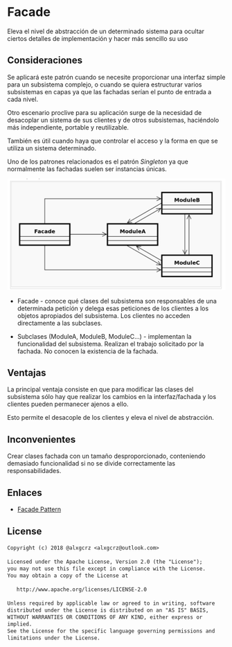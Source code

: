 # Facade

Eleva el nivel de abstracción de un determinado sistema para ocultar ciertos detalles de implementación y hacer más
sencillo su uso


## Consideraciones

Se aplicará este patrón cuando se necesite proporcionar una interfaz simple para un subsistema complejo, o cuando se quiera 
estructurar varios subsistemas en capas ya que las fachadas serían el punto de entrada a cada nivel.

Otro escenario proclive para su aplicación surge de la necesidad de desacoplar un sistema de sus clientes y de otros
subsistemas, haciéndolo más independiente, portable y reutilizable.

También es útil cuando haya que controlar el acceso y la forma en que se utiliza un sistema determinado.

Uno de los patrones relacionados es el patrón *Singleton* ya que normalmente las fachadas suelen ser instancias únicas.

![Facade](example/imgs/Facade.png)

* Facade - conoce qué clases del subsistema son responsables de una determinada peticíón y delega esas peticiones de los clientes
a los objetos apropiados del subsistema. Los clientes no acceden directamente a las subclases.

* Subclases (ModuleA, ModuleB, ModuleC...) - implementan la funcionalidad del subsistema. Realizan el trabajo solicitado por la fachada.
No conocen la existencia de la fachada.


## Ventajas
La principal ventaja consiste en que para modificar las clases del subsistema sólo hay que realizar los cambios en la interfaz/fachada y los
clientes pueden permanecer ajenos a ello.

Esto permite el desacople de los clientes y eleva el nivel de abstracción.


## Inconvenientes

Crear clases fachada con un tamaño desproporcionado, conteniendo demasiado funcionalidad si no se divide correctamente las 
responsabilidades.


## Enlaces
* [Facade Pattern](https://es.wikipedia.org/wiki/Facade_%28patr%C3%B3n_de_dise%C3%B1o%29)


License
-------
    Copyright (c) 2018 @alxgcrz <alxgcrz@outlook.com>
    
    Licensed under the Apache License, Version 2.0 (the "License");
    you may not use this file except in compliance with the License.
    You may obtain a copy of the License at
    
       http://www.apache.org/licenses/LICENSE-2.0
    
    Unless required by applicable law or agreed to in writing, software
    distributed under the License is distributed on an "AS IS" BASIS,
    WITHOUT WARRANTIES OR CONDITIONS OF ANY KIND, either express or implied.
    See the License for the specific language governing permissions and
    limitations under the License.
